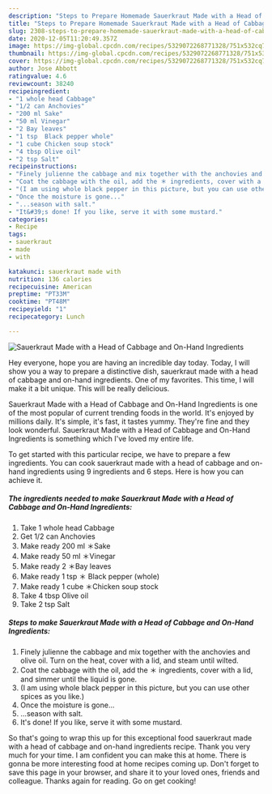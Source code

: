 ```yaml
---
description: "Steps to Prepare Homemade Sauerkraut Made with a Head of Cabbage and On-Hand Ingredients"
title: "Steps to Prepare Homemade Sauerkraut Made with a Head of Cabbage and On-Hand Ingredients"
slug: 2308-steps-to-prepare-homemade-sauerkraut-made-with-a-head-of-cabbage-and-on-hand-ingredients
date: 2020-12-05T11:20:49.357Z
image: https://img-global.cpcdn.com/recipes/5329072268771328/751x532cq70/sauerkraut-made-with-a-head-of-cabbage-and-on-hand-ingredients-recipe-main-photo.jpg
thumbnail: https://img-global.cpcdn.com/recipes/5329072268771328/751x532cq70/sauerkraut-made-with-a-head-of-cabbage-and-on-hand-ingredients-recipe-main-photo.jpg
cover: https://img-global.cpcdn.com/recipes/5329072268771328/751x532cq70/sauerkraut-made-with-a-head-of-cabbage-and-on-hand-ingredients-recipe-main-photo.jpg
author: Jose Abbott
ratingvalue: 4.6
reviewcount: 38240
recipeingredient:
- "1 whole head Cabbage"
- "1/2 can Anchovies"
- "200 ml Sake"
- "50 ml Vinegar"
- "2 Bay leaves"
- "1 tsp  Black pepper whole"
- "1 cube Chicken soup stock"
- "4 tbsp Olive oil"
- "2 tsp Salt"
recipeinstructions:
- "Finely julienne the cabbage and mix together with the anchovies and olive oil. Turn on the heat, cover with a lid, and steam until wilted."
- "Coat the cabbage with the oil, add the ＊ ingredients, cover with a lid, and simmer until the liquid is gone."
- "(I am using whole black pepper in this picture, but you can use other spices as you like.)"
- "Once the moisture is gone..."
- "...season with salt."
- "It&#39;s done! If you like, serve it with some mustard."
categories:
- Recipe
tags:
- sauerkraut
- made
- with

katakunci: sauerkraut made with 
nutrition: 136 calories
recipecuisine: American
preptime: "PT33M"
cooktime: "PT48M"
recipeyield: "1"
recipecategory: Lunch

---
```



![Sauerkraut Made with a Head of Cabbage and On-Hand Ingredients](https://img-global.cpcdn.com/recipes/5329072268771328/751x532cq70/sauerkraut-made-with-a-head-of-cabbage-and-on-hand-ingredients-recipe-main-photo.jpg)

Hey everyone, hope you are having an incredible day today. Today, I will show you a way to prepare a distinctive dish, sauerkraut made with a head of cabbage and on-hand ingredients. One of my favorites. This time, I will make it a bit unique. This will be really delicious.

Sauerkraut Made with a Head of Cabbage and On-Hand Ingredients is one of the most popular of current trending foods in the world. It's enjoyed by millions daily. It's simple, it's fast, it tastes yummy. They're fine and they look wonderful. Sauerkraut Made with a Head of Cabbage and On-Hand Ingredients is something which I've loved my entire life.




To get started with this particular recipe, we have to prepare a few ingredients. You can cook sauerkraut made with a head of cabbage and on-hand ingredients using 9 ingredients and 6 steps. Here is how you can achieve it.

<!--inarticleads1-->

##### The ingredients needed to make Sauerkraut Made with a Head of Cabbage and On-Hand Ingredients:

1. Take 1 whole head Cabbage
1. Get 1/2 can Anchovies
1. Make ready 200 ml ＊Sake
1. Make ready 50 ml ＊Vinegar
1. Make ready 2 ＊Bay leaves
1. Make ready 1 tsp ＊ Black pepper (whole)
1. Make ready 1 cube ＊Chicken soup stock
1. Take 4 tbsp Olive oil
1. Take 2 tsp Salt




<!--inarticleads2-->

##### Steps to make Sauerkraut Made with a Head of Cabbage and On-Hand Ingredients:

1. Finely julienne the cabbage and mix together with the anchovies and olive oil. Turn on the heat, cover with a lid, and steam until wilted.
1. Coat the cabbage with the oil, add the ＊ ingredients, cover with a lid, and simmer until the liquid is gone.
1. (I am using whole black pepper in this picture, but you can use other spices as you like.)
1. Once the moisture is gone...
1. ...season with salt.
1. It&#39;s done! If you like, serve it with some mustard.




So that's going to wrap this up for this exceptional food sauerkraut made with a head of cabbage and on-hand ingredients recipe. Thank you very much for your time. I am confident you can make this at home. There is gonna be more interesting food at home recipes coming up. Don't forget to save this page in your browser, and share it to your loved ones, friends and colleague. Thanks again for reading. Go on get cooking!
